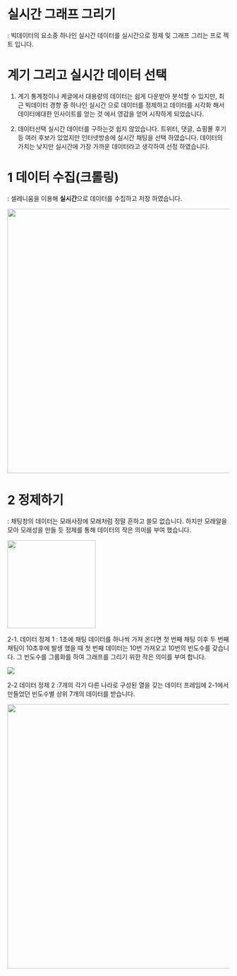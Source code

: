 # 실시간 그래프 그리기
: 빅데이터의 요소중 하나인 실시간 데이터를 실시간으로 정제 및 그래프 그리는 프로 젝트 입니다. 

# 계기 그리고 실시간 데이터 선택
1. 계기
통계청이나 케글에서 대용량의 데이터는 쉽게 다운받아 분석할 수 있지만, 최근 빅데이터 경향 중 하나인 실시간 으로 데이터를 정제하고 데이터를 시각화 해서 데이터에대한 인사이트를 얻는 것 에서 영감을 얻어 시작하게 되었습니다. 

2. 데이터선택
실시간 데이터를 구하는것 쉽지 않았습니다. 트위터, 댓글, 쇼핑몰 후기 등 여러 후보가 있었지만 인터넷방송에 실시간 채팅을 선택 하였습니다. 데이터의 가치는 낮지만 실시간에 가장 가까운 데이터라고 생각하여 선정 하였습니다.

# 1 데이터 수집(크롤링)
: 셀레니움을 이용해 **실시간**으로 데이터를 수집하고 저장 하였습니다.

<img src='https://user-images.githubusercontent.com/51067085/58445135-5d987380-8136-11e9-9f57-89ecf1f80998.jpg' width="600">



# 2 정제하기
: 채팅창의 데이터는 모래사장에 모래처럼 정말 흔하고 쓸모 없습니다. 하지만 모래알을 모아 모래성을 만들 듯 정제를 통해 데이터의 작은 의미를 부여 했습니다.

<img src='https://user-images.githubusercontent.com/51067085/58444072-4f942400-8131-11e9-8b26-c9dc127597b4.jpg' width="200" >


2-1. 데이터 정제 1
: 1초에 채팅 데이터를 하나씩 가져 온다면 첫 번째 채팅 이후 두 번째 채팅이 10초후에 발생 했을 때 첫 번째 데이터는 10번 가져오고 10번의 빈도수를 갖습니다. 그 빈도수를 그룹화를 하여 그래프를 그리기 위한 작은 의미를 부여 합니다. 

<img src='https://user-images.githubusercontent.com/51067085/58446970-bb7c8980-813d-11e9-9fef-7f51234eef0c.png'>

2-2 데이터 정제 2
:7개의 각기 다른 나라로 구성된 열을 갖는 데이터 프레임에 2-1에서 만들었던 빈도수별 상위 7개의 데이터를 받습니다.

<img src='https://user-images.githubusercontent.com/51067085/58447857-ca187000-8140-11e9-8011-7dba8e045831.png' width="600" >



